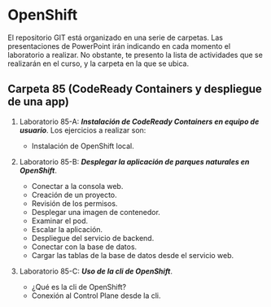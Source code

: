 # OpenShift


El repositorio GIT está organizado en una serie de carpetas. Las presentaciones de PowerPoint irán indicando en cada momento el laboratorio a realizar. No obstante, te presento la lista de actividades que se realizarán en el curso, y la carpeta en la que se ubica.



## Carpeta 85 (CodeReady Containers y despliegue de una app)

1. Laboratorio 85-A: ***Instalación de CodeReady Containers en equipo de usuario***. Los ejercicios a realizar son:
   - Instalación de OpenShift local.

2. Laboratorio 85-B: ***Desplegar la aplicación de parques naturales en OpenShift***.
   - Conectar a la consola web.
   - Creación de un proyecto.
   - Revisión de los permisos.
   - Desplegar una imagen de contenedor.
   - Examinar el pod.
   - Escalar la aplicación.
   - Despliegue del servicio de backend.
   - Conectar con la base de datos.
   - Cargar las tablas de la base de datos desde el servicio web.

3. Laboratorio 85-C: ***Uso de la cli de OpenShift***.
   - ¿Qué es la cli de OpenShift?
   - Conexión al Control Plane desde la cli.

   